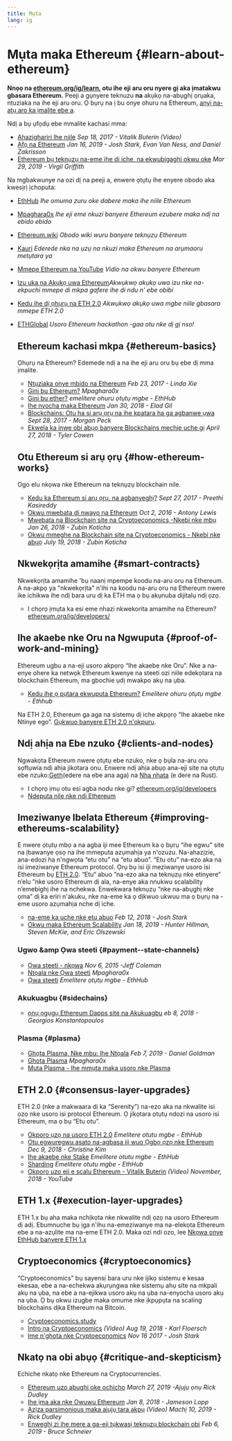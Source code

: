 ```yaml
---
title: Mụta
lang: ig
---
```


# Mụta maka Ethereum {#learn-about-ethereum}

**Nnọọ na [ethereum.org/ig/learn](/ig/learn/), otu ihe eji aru oru nyere gị aka ịmatakwu gbasara Ethereum.** Peeji a gụnyere teknuzu **na** akụkọ na-abụghị ọrụaka, ntuziaka na ihe eji aru oru. Ọ bụrụ na ị bu onye ohuru na Ethereum, [anyị na-atụ aro ka ịmalite ebe a](/ig/what-is-ethereum/).

Ndị a bụ ụfọdụ ebe mmalite kachasi mma:

- [Ahazighariri Ihe niile](https://www.youtube.com/watch?v=WSN5BaCzsbo&feature=youtu.be) _Sep 18, 2017 - Vitalik Buterin (Video)_
- [Afọ na Ethereum](https://medium.com/@jjmstark/the-year-in-ethereum-87a17d6f8276) _Jan 16, 2019 - Josh Stark, Evan Van Ness, and Daniel Zakrisson_
- [Ethereum bụ teknụzụ na-eme ihe di iche, na ekwubigaghi okwu oke](https://medium.com/@virgilgr/ethereum-is-game-changing-technology-literally-d67e01a01cf8) _Mar 29, 2019 - Virgil Griffith_

Na mgbakwunye na ozi dị na peeji a, enwere ọtụtụ ihe enyere obodo aka kwesịrị ịchoputa:

- [EthHub](https://docs.ethhub.io) _Ihe omuma zuru oke dabere maka ihe niile Ethereum_
- [Mpaghara0x](https://education.district0x.io/general-topics/understanding-ethereum/) _Ihe eji eme nkuzi banyere Ethereum ezubere maka ndị na ebido ebido_
- [Ethereum.wiki](https://eth.wiki) _Obodo wiki wuru banyere teknụzụ Ethereum_
- [Kauri](https://kauri.io) _Ederede nka na ụzụ na nkuzi maka Ethereum na arụmaoru metụtara ya_
- [Mmepe Ethereum na YouTube](https://www.youtube.com/channel/UCNOfzGXD_C9YMYmnefmPH0g) _Vidio na okwu banyere Ethereum_
- [Izu uka na Akụkọ uwa Ethereum](https://weekinethereumnews.com/)_Akwụkwọ akụkọ uwa izu nke na-ekpuchi mmepe di mkpa gafere ihe di ndu n' ebe obibi_
- [Kedu ihe dị ọhụrụ na ETH 2.0](https://eth2.news) _Akwụkwọ akụkọ uwa mgbe niile gbasara mmepe ETH 2.0_
- [ETHGlobal](https://ethglobal.co) _Usoro Ethereum hackathon -gaa otu nke dị gị nso!_

  ## Ethereum kachasi mkpa {#ethereum-basics}

  Ọhụrụ na Ethereum? Edemede ndị a na ihe eji aru oru bụ ebe dị mma ịmalite.

  - [Ntụziaka onye mbido na Ethereum](https://blog.coinbase.com/a-beginners-guide-to-ethereum-46dd486ceecf) _Feb 23, 2017 - Linda Xie_
  - [Gini bu Ethereum?](https://education.district0x.io/general-topics/understanding-ethereum/what-is-ethereum/) _Mpaghara0x_
  - [Gini bu ether?](https://docs.ethhub.io/ethereum-basics/what-is-ether/) _emelitere ohuru ọtụtụ mgbe - EthHub_
  - [Ihe nyocha maka Ethereum](http://blog.eladgil.com/2018/01/the-case-for-ethereum.html) _Jan 30, 2018 - Elad Gil_
  - [Blockchains: Otu ha si arụ ọrụ na ihe kpatara ha ga agbanwe ụwa](https://spectrum.ieee.org/computing/networks/blockchains-how-they-work-and-why-theyll-change-the-world) _Sept 28, 2017 - Morgan Peck_
  - [Ekwela ka inwe obi abụọ banyere Blockchains mechie uche gị](https://www.bloomberg.com/opinion/articles/2018-04-27/blockchains-warrant-skepticism-but-keep-an-open-mind) _April 27, 2018 - Tyler Cowen_

  ## Otu Ethereum si arụ ọrụ {#how-ethereum-works}

  Ogo elu nkọwa nke Ethereum na teknụzụ blockchain nile.

  - [Kedu ka Ethereum si arụ ọrụ, na agbanyeghị?](https://medium.com/@preethikasireddy/how-does-ethereum-work-anyway-22d1df506369) _Sept 27, 2017 - Preethi Kasireddy_
  - [Okwu mwebata di nwayo na Ethereum](https://bitsonblocks.net/2016/10/02/gentle-introduction-ethereum/) _Oct 2, 2016 - Antony Lewis_
  - [Mwebata na Blockchain site na Cryptoeconomics -Nkebi nke mbụ](https://medium.com/blockchain-at-berkeley/introduction-to-blockchain-through-cryptoeconomics-part-1-bitcoin-369f245067f9) _Jan 26, 2018 - Zubin Koticha_
  - [Okwu mmeghe na Blockchain site na Cryptoeconomics - Nkebi nke abụọ](https://medium.com/mechanism-labs/introduction-to-bitcoin-through-cryptoeconomics-part-2-proof-of-work-and-nakamoto-consensus-1252f6a6c012) _July 19, 2018 - Zubin Koticha_

  ## Nkwekọrịta amamihe {#smart-contracts}

  Nkwekọrịta amamihe 'bụ naanị mpempe koodu na-aru oru na Ethereum. A na-akpọ ya "nkwekọrịta" n'ihi na koodu na-aru oru na Ethereum nwere ike ichikwa ihe ndị bara uru dị ka ETH ma ọ bụ akụnuba dijitalụ ndị ọzọ.

  - I chọrọ ịmụta ka esi eme nhazi nkwekorita amamihe na Ethereum? [ethereum.org/ig/developers/](/ig/developers/)

  ## Ihe akaebe nke Oru na Ngwuputa {#proof-of-work-and-mining}

  Ethereum ugbu a na-eji usoro akpọrọ “Ihe akaebe nke Oru”. Nke a na-enye ohere ka netwọk Ethereum kwenye na steeti ozi niile edekọtara na blockchain Ethereum, ma gbochie ụdị mwakpo akụ na ụba.

  - [Kedu ihe ọ pụtara ekwuputa Ethereum?](https://docs.ethhub.io/using-ethereum/mining/) _Emelitere ohuru ọtụtụ mgbe - Ethhub_

  Na ETH 2.0, Ethereum ga aga na sistemụ dị iche akpọrọ “Ihe akaebe nke Ntinye ego”. [Gụkwuo banyere ETH 2.0 n'okpuru](#consensus-layer-upgrades).

  ## Ndị ahịa na Ebe nzuko {#clients-and-nodes}

  Ngwakọta Ethereum nwere ọtụtụ ebe nzuko, nke ọ bụla na-aru oru sọftụwia ndị ahịa jikotara onu. Enwere ndị ahịa abụọ ana-eji site na ọtụtụ ebe nzuko:[Geth](https://geth.ethereum.org/)(edere na ebe ana aga) na [Nha nhata](https://www.parity.io/ethereum/) (e dere na Rust).

  - I chọrọ ịmụ otu esi agba nodu nke gi? [ethereum.org/ig/developers](/ig/developers/#clients--running-your-own-node/)
  - [Ndeputa nile nke ndi Ethereum](https://github.com/ConsenSys/ethereum-developer-tools-list#ethereum-clients)

  ## Imeziwanye Ibelata Ethereum {#improving-ethereums-scalability}

  E nwere ọtụtụ mbọ a na agba iji mee Ethereum ka ọ bụrụ “ihe egwu” site na ịbawanye ọsọ na ihe mmeputa azụmahịa ya n'ozuzu. Na-ahazịzie, ana-edozi ha n'ngwọta “etu otu” na “etu abuo”.
  “Etu otu” na-ezo aka na isi imeziwanye Ethereum protocol. Ọrụ bụ isi iji meziwanye usoro isi Ethereum bụ [ ETH 2.0](#consensus-layer-upgrades).
  “Etu“ abuo ”na-ezo aka na teknụzụ nke etinyere“ n’elu ”nke usoro Ethereum dị ala, na-enye aka nnukwu scalability n’emebighị ihe na nchekwa. Enwekwara teknụzụ “nke na-abụghị nke ọma” dị ka eriri n'akuku, nke na-eme ka ọ dịkwuo ukwuu ma ọ bụrụ na -eme usoro azụmahịa nche dị iche.

  - [na-eme ka uche nke etu abuo](https://medium.com/l4-media/making-sense-of-ethereums-layer-2-scaling-solutions-state-channels-plasma-and-truebit-22cb40dcc2f4) _Feb 12, 2018 - Josh Stark_
  - [Okwu maka Ethereum Scalability](https://medium.com/connext/the-case-for-ethereum-scalability-d2a8035f880f) _Jan 18, 2019 - Hunter Hillman, Steven McKie, and Eric Olszewski_

  ### Ugwo &amp Ọwa steeti {#payment--state-channels}

  - [Ọwa steeti - nkọwa](https://www.jeffcoleman.ca/state-channels/) _Nov 6, 2015 -Jeff Coleman_
  - [Ntọala nke Ọwa steeti](https://education.district0x.io/general-topics/understanding-ethereum/basics-state-channels/) _Mpaghara0x_
  - [Ọwa steeti](https://docs.ethhub.io/ethereum-roadmap/layer-2-scaling/state-channels/) _Emelitere ọtụtụ mgbe - EthHub_

  ### Akukuagbu {#sidechains}

  - [ ọnụ ọgụgụ Ethereum Dapps site na Akukuagbu](https://medium.com/loom-network/dappchains-scaling-ethereum-dapps-through-sidechains-f99e51fff447) _eb 8, 2018 - Georgios Konstantopoulos_

  ### Plasma {#plasma}

  - [Ghọta Plasma, Nke mbu: Ihe Ntọala](https://www.theblockcrypto.com/2019/02/07/understanding-plasma-part-1-the-basics/) _Feb 7, 2019 - Daniel Goldman_
  - [ Ghota Plasma](https://education.district0x.io/general-topics/understanding-ethereum/understanding-plasma/) _Mpaghara0x_
  - [Muta Plasma - Ihe mmụta maka usoro nke Plasma](https://www.learnplasma.org/en/)

  ## ETH 2.0 {#consensus-layer-upgrades}

  ETH 2.0 (nke a makwaara dị ka “Serenity”) na-ezo aka na nkwalite isi ọzọ nke usoro isi protocol Ethereum. Ọ jikọtara ọtụtụ ndozi na usoro isi Ethereum, ma ọ bụ “Etu otu”.

  - [Okporo ụzọ na usoro ETH 2.0](https://docs.ethhub.io/ethereum-roadmap/ethereum-2.0/eth-2.0-phases/) _Emelitere otutu mgbe - EthHub_
  - [Otu egwuregwu asato na-agbasa iji wuo Ọgbọ ọzọ nke Ethereum](https://www.coindesk.com/next-gen-buidlers-the-8-teams-working-on-ethereum-2-0) _Dec 9, 2018 - Christine Kim_
  - [Ihe akaebe nke Stake](https://docs.ethhub.io/ethereum-roadmap/ethereum-2.0/proof-of-stake/) _Emelitere otutu mgbe - EthHub_
  - [Sharding](https://docs.ethhub.io/ethereum-roadmap/ethereum-2.0/sharding/) _Emelitere otutu mgbe - EthHub_
  - [Okporo uzo eji e scalu Ethereum - Vitalik Buterin](https://youtu.be/kCVpDrlVesA) _(Video) November, 2018 - YouTube_

  ## ETH 1.x {#execution-layer-upgrades}

  ETH 1.x bụ aha maka nchịkọta nke nkwalite ndị ọzọ na usoro Ethereum dị adị. Ebumnuche bụ ịga n'ihu na-emeziwanye ma na-elekọta Ethereum ebe a na-azụlite ma na-eme ETH 2.0.
  Maka ozi ndi ozo, lee [Nkọwa onye EthHub banyere ETH 1.x](https://docs.ethhub.io/ethereum-roadmap/ethereum-1.x/)

  ## Cryptoeconomics {#cryptoeconomics}

  “Cryptoeconomics” bụ sayensị bara uru nke ijikọ sistemu e kesaa ekesaa, ebe a na-echekwa akụrụngwa nke sistemụ ahụ site na mkpali akụ na ụba, na ebe a na-ejikwa usoro akụ na ụba na-enyocha usoro akụ na ụba. Ọ bụ okwu izugbe maka omume nke ịkpụpụta na scaling blockchains dịka Ethereum na Bitcoin.

  - [Cryptoeconomics.study](https://cryptoeconomics.study/)
  - [Intro na Cryptoeconomics](https://www.youtube.com/watch?v=F0FCI8GxO5I) _(Video) Aug 19, 2018 - Karl Floersch_
  - [ Ime n'ghota nke Cryptoeconomics](https://medium.com/l4-media/making-sense-of-cryptoeconomics-5edea77e4e8d) _Nov 16 2017 - Josh Stark_

  ## Nkatọ na obi abụọ {#critique-and-skepticism}

  Echiche nkatọ nke Ethereum na Cryptocurrencies.

  - [Ethereum uzo abughi oke ochicho](https://decryptmedia.com/6136/vulcanize-rick-dudley-ethereum-roadmap-makerdao-polkadot) _March 27, 2019 -Ajụjụ ọnụ Rick Dudley_
  - [Ihe ịma aka nke Owuwu Ethereum](https://medium.com/@lopp/the-challenges-of-building-ethereum-infrastructure-87e443e47a4b) _Jan 8, 2018 - Jameson Lopp_
  - [Azịza parsimonious maka ajụjụ tara akpụ](https://www.youtube.com/watch?v=GOkSg0BuSdw&feature=youtu.be) _(Video) Machị 10, 2019 - Rick Dudley_
  - [Enweghị zi ihe mere a ga-eji tụkwasị teknụzụ blockchain obi](https://www.wired.com/story/theres-no-good-reason-to-trust-blockchain-technology/) _Feb 6, 2019 - Bruce Schneier_
